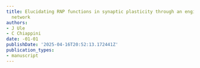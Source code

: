 ```yaml
---
title: Elucidating RNP functions in synaptic plasticity through an engineered neuronal
  network
authors:
- J Ule
- C Chiappini
date: -01-01
publishDate: '2025-04-16T20:52:13.172441Z'
publication_types:
- manuscript
---
```

